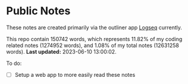 # Public Notes

These notes are created primarily via the outliner app [Logseq](https://github.com/logseq/logseq) currently.

This repo contain 150742 words, which represents 11.82% of my coding related notes (1274952 words), and 1.08% of my total notes (12631258 words). **Last updated:** 2023-06-10 13:00:02. 

To do:

- [ ] Setup a web app to more easily read these notes
